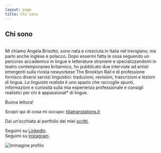 ```yaml
---
layout: page
title: Chi sono
---
```

## Chi sono

<br>
Mi chiamo Angela Brisotto, sono nata e cresciuta in Italia nel trevigiano, ma parlo anche inglese e polacco. Dopo essermi fatta le ossa seguendo un percorso accademico in lingue e letterature straniere e specializzandomi in teatro contemporaneo britannico, ho pubblicato due interviste ad artisti emergenti sulla rivista newyorkese The Brooklyn Rail e di professione fornisco diversi servizi linguistici: traduzioni, revisioni, trascrizioni e lezioni di lingua. <em>La linguista realista</em> è uno spazio che raccoglie spunti, informazioni e curiosità sulla mia esperienza professionale e consigli realistici per chi è appassionat* di lingue. 

Buona lettura!

Scopri qui di cosa mi occupo: <a href="https://www.tiliatranslations.it/">tiliatranslations.it</a>

Dai un’occhiata al portfolio dei miei <a href="https://angelabrisotto.github.io/">scritti</a>.

Seguimi su <a href="https://www.linkedin.com/in/angela-brisotto/">LinkedIn</a>.
<br>
Seguimi su <a href="https://www.instagram.com/tiliatranslationsangela/">Instagram</a>.


![Immagine profilo](https://user-images.githubusercontent.com/87431141/151979554-fae8560e-dbaa-4439-a4f8-ca20d3a849be.png)
